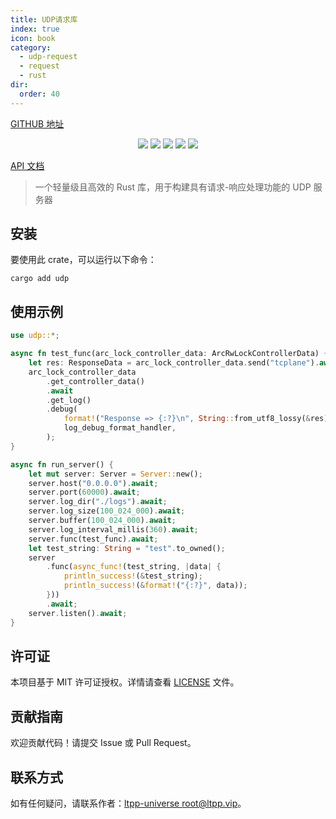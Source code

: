 ```yaml
---
title: UDP请求库
index: true
icon: book
category:
  - udp-request
  - request
  - rust
dir:
  order: 40
---
```


<Share colorful />

[GITHUB 地址](https://github.com/ltpp-universe/udp-request)

<center>

[![](https://img.shields.io/crates/v/udp-request.svg)](https://crates.io/crates/udp-request)
[![](https://img.shields.io/crates/d/udp-request.svg)](https://img.shields.io/crates/d/udp-request.svg)
[![](https://docs.rs/udp-request/badge.svg)](https://docs.rs/udp-request)
[![](https://github.com/ltpp-universe/udp-request/workflows/Rust/badge.svg)](https://github.com/ltpp-universe/udp-request/actions?query=workflow:Rust)
[![](https://img.shields.io/crates/l/udp-request.svg)](./LICENSE)

</center>

[API 文档](https://docs.rs/udp-request/latest/tcp_request/)

> 一个轻量级且高效的 Rust 库，用于构建具有请求-响应处理功能的 UDP 服务器

## 安装

要使用此 crate，可以运行以下命令：

```shell
cargo add udp
```

## 使用示例

```rust
use udp::*;

async fn test_func(arc_lock_controller_data: ArcRwLockControllerData) {
    let res: ResponseData = arc_lock_controller_data.send("tcplane").await.unwrap();
    arc_lock_controller_data
        .get_controller_data()
        .await
        .get_log()
        .debug(
            format!("Response => {:?}\n", String::from_utf8_lossy(&res)),
            log_debug_format_handler,
        );
}

async fn run_server() {
    let mut server: Server = Server::new();
    server.host("0.0.0.0").await;
    server.port(60000).await;
    server.log_dir("./logs").await;
    server.log_size(100_024_000).await;
    server.buffer(100_024_000).await;
    server.log_interval_millis(360).await;
    server.func(test_func).await;
    let test_string: String = "test".to_owned();
    server
        .func(async_func!(test_string, |data| {
            println_success!(&test_string);
            println_success!(&format!("{:?}", data));
        }))
        .await;
    server.listen().await;
}
```

## 许可证

本项目基于 MIT 许可证授权。详情请查看 [LICENSE](LICENSE) 文件。

## 贡献指南

欢迎贡献代码！请提交 Issue 或 Pull Request。

## 联系方式

如有任何疑问，请联系作者：[ltpp-universe <root@ltpp.vip>](mailto:root@ltpp.vip)。
